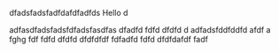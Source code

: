 dfadsfadsfadfdafdfadfds
 Hello
d

adfasdfadsfadsfdfadsfasdfas
dfadfd
fdfd
dfdfd
d
adfadsfddfddfd
afdf
a
fghg
fdf
fdfd
dfdfd
dfdfdfdf
fdfadfd
fdfd
dfdfdafdf
fadf    
